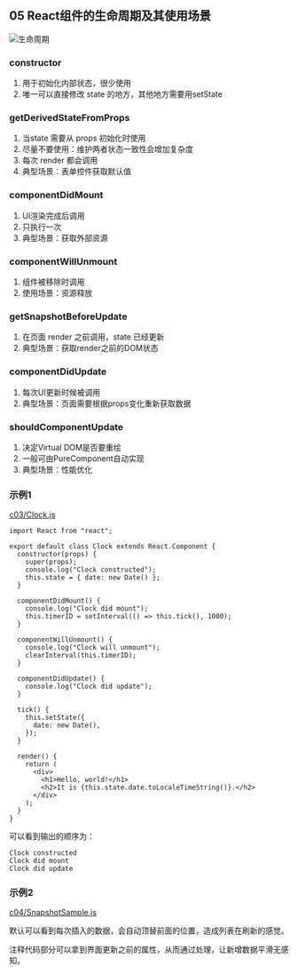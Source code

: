 ## 05 React组件的生命周期及其使用场景

![生命周期](https://blog-1258030304.cos.ap-guangzhou.myqcloud.com/books/react-action/life-cycle.jpeg)

### constructor

1. 用于初始化内部状态，很少使用
2. 唯一可以直接修改 state 的地方，其他地方需要用setState

### getDerivedStateFromProps

1. 当state 需要从 props 初始化时使用
2. 尽量不要使用：维护两者状态一致性会增加复杂度
3. 每次 render 都会调用
4. 典型场景：表单控件获取默认值

### componentDidMount

1. UI渲染完成后调用
2. 只执行一次
3. 典型场景：获取外部资源


### componentWillUnmount

1. 组件被移除时调用
2. 使用场景：资源释放


### getSnapshotBeforeUpdate

1. 在页面 render 之前调用，state 已经更新
2. 典型场景：获取render之前的DOM状态


### componentDidUpdate

1. 每次UI更新时候被调用
2. 典型场景：页面需要根据props变化重新获取数据


### shouldComponentUpdate

1. 决定Virtual DOM是否要重绘
2. 一般可由PureComponent自动实现
3. 典型场景：性能优化


### 示例1

[c03/Clock.js](https://codesandbox.io/s/6n20nrzlxz)

```
import React from "react";

export default class Clock extends React.Component {
  constructor(props) {
    super(props);
    console.log("Clock constructed");
    this.state = { date: new Date() };
  }

  componentDidMount() {
    console.log("Clock did mount");
    this.timerID = setInterval(() => this.tick(), 1000);
  }

  componentWillUnmount() {
    console.log("Clock will unmount");
    clearInterval(this.timerID);
  }

  componentDidUpdate() {
    console.log("Clock did update");
  }

  tick() {
    this.setState({
      date: new Date(),
    });
  }

  render() {
    return (
      <div>
        <h1>Hello, world!</h1>
        <h2>It is {this.state.date.toLocaleTimeString()}.</h2>
      </div>
    );
  }
}
```

可以看到输出的顺序为：
```
Clock constructed
Clock did mount
Clock did update
```

### 示例2

[c04/SnapshotSample.js](https://codesandbox.io/s/6n20nrzlxz)

默认可以看到每次插入的数据，会自动顶替前面的位置，造成列表在刷新的感觉。

注释代码部分可以拿到界面更新之前的属性，从而通过处理，让新增数据平滑无感知。

